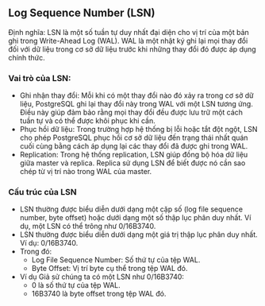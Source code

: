 ## Log Sequence Number (LSN)
Định nghĩa: LSN là một số tuần tự duy nhất đại diện cho vị trí của một bản ghi trong Write-Ahead Log (WAL). WAL là một nhật ký ghi lại mọi thay đổi đối với dữ liệu trong cơ sở dữ liệu trước khi những thay đổi đó được áp dụng chính thức.

### Vai trò của LSN:

- Ghi nhận thay đổi: Mỗi khi có một thay đổi nào đó xảy ra trong cơ sở dữ liệu, PostgreSQL ghi lại thay đổi này trong WAL với một LSN tương ứng. Điều này giúp đảm bảo rằng mọi thay đổi đều được lưu trữ một cách tuần tự và có thể được khôi phục khi cần.
- Phục hồi dữ liệu: Trong trường hợp hệ thống bị lỗi hoặc tắt đột ngột, LSN cho phép PostgreSQL phục hồi cơ sở dữ liệu đến trạng thái nhất quán cuối cùng bằng cách áp dụng lại các thay đổi đã được ghi trong WAL.
- Replication: Trong hệ thống replication, LSN giúp đồng bộ hóa dữ liệu giữa master và replica. Replica sử dụng LSN để biết được nó cần sao chép từ vị trí nào trong WAL của master.

### Cấu trúc của LSN
- LSN thường được biểu diễn dưới dạng một cặp số (log file sequence number, byte offset) hoặc dưới dạng một số thập lục phân duy nhất. Ví dụ, một LSN có thể trông như 0/16B3740.
- LSN thường được biểu diễn dưới dạng một giá trị thập lục phân duy nhất. Ví dụ: 0/16B3740.
- Trong đó:
    - Log File Sequence Number: Số thứ tự của tệp WAL.
    - Byte Offset: Vị trí byte cụ thể trong tệp WAL đó.
- Ví dụ
Giả sử chúng ta có một LSN như 0/16B3740:
    - 0 là số thứ tự của tệp WAL.
    - 16B3740 là byte offset trong tệp WAL đó.